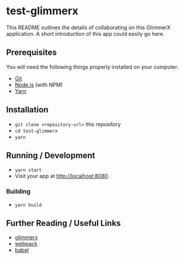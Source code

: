 # test-glimmerx

This README outlines the details of collaborating on this GlimmerX application.
A short introduction of this app could easily go here.

## Prerequisites

You will need the following things properly installed on your computer.

* [Git](https://git-scm.com/)
* [Node.js](https://nodejs.org/) (with NPM)
* [Yarn](https://yarnpkg.com/en/)

## Installation

* `git clone <repository-url>` this repository
* `cd test-glimmerx`
* `yarn`

## Running / Development

* `yarn start`
* Visit your app at [http://localhost:8080](http://localhost:8080).

### Building

* `yarn build`

## Further Reading / Useful Links

* [glimmerx](http://github.com/glimmerjs/glimmer-experimental/)
* [webpack](https://webpack.js.org/)
* [babel](https://babeljs.io/docs/en/configuration)
